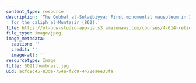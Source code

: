 ```yaml
---
content_type: resource
description: 'The Qubbat al-Sulaibiyya: First monumental mausoleum in Islam, built
  for the caliph al-Muntasir (862).'
file: https://ol-ocw-studio-app-qa.s3.amazonaws.com/courses/4-614-religious-architecture-and-islamic-cultures-fall-2002/acfc9c4583de754af2d94472ea6e35fa_5021thumbnail.jpg
file_type: image/jpeg
image_metadata:
  caption: ''
  credit: ''
  image-alt: ''
resourcetype: Image
title: 5021thumbnail.jpg
uid: acfc9c45-83de-754a-f2d9-4472ea6e35fa
---
```


